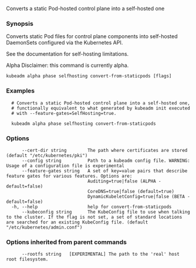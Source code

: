 
Converts a static Pod-hosted control plane into a self-hosted one

### Synopsis

Converts static Pod files for control plane components into self-hosted DaemonSets configured via the Kubernetes API. 

See the documentation for self-hosting limitations. 

Alpha Disclaimer: this command is currently alpha.

```
kubeadm alpha phase selfhosting convert-from-staticpods [flags]
```

### Examples

```
  # Converts a static Pod-hosted control plane into a self-hosted one,
  # functionally equivalent to what generated by kubeadm init executed
  # with --feature-gates=SelfHosting=true.
  
  kubeadm alpha phase selfhosting convert-from-staticpods
```

### Options

```
      --cert-dir string        The path where certificates are stored (default "/etc/kubernetes/pki")
      --config string          Path to a kubeadm config file. WARNING: Usage of a configuration file is experimental
      --feature-gates string   A set of key=value pairs that describe feature gates for various features. Options are:
                               Auditing=true|false (ALPHA - default=false)
                               CoreDNS=true|false (default=true)
                               DynamicKubeletConfig=true|false (BETA - default=false)
  -h, --help                   help for convert-from-staticpods
      --kubeconfig string      The KubeConfig file to use when talking to the cluster. If the flag is not set, a set of standard locations are searched for an existing KubeConfig file. (default "/etc/kubernetes/admin.conf")
```

### Options inherited from parent commands

```
      --rootfs string   [EXPERIMENTAL] The path to the 'real' host root filesystem.
```

